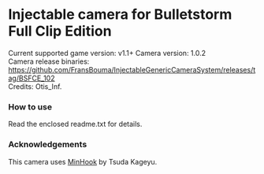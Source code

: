 Injectable camera for Bulletstorm Full Clip Edition
============================

Current supported game version: v1.1+
Camera version: 1.0.2  
Camera release binaries: https://github.com/FransBouma/InjectableGenericCameraSystem/releases/tag/BSFCE_102   
Credits: Otis_Inf. 

### How to use
Read the enclosed readme.txt for details. 

### Acknowledgements
This camera uses [MinHook](https://github.com/TsudaKageyu/minhook) by Tsuda Kageyu.
